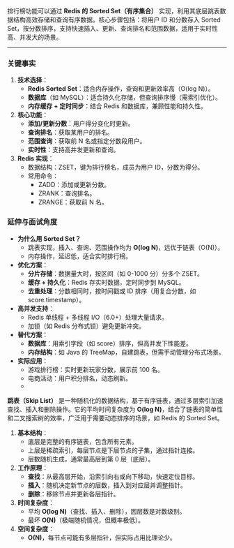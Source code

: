 
排行榜功能可以通过 **Redis 的 Sorted Set（有序集合）** 实现，利用其底层跳表数据结构高效存储和查询有序数据。核心步骤包括：将用户 ID 和分数存入 Sorted Set，按分数排序，支持快速插入、更新、查询排名和范围数据，适用于实时性高、并发大的场景。

---

### 关键事实

1. **技术选择**：
    - **Redis Sorted Set**：适合内存操作，查询和更新效率高（O(log N)）。
    - **数据库**（如 MySQL）：适合持久化存储，但查询排序慢（需索引优化）。
    - **内存缓存 + 定时同步**：结合 Redis 和数据库，兼顾性能和持久性。
2. **核心功能**：
    - **添加/更新分数**：用户得分变化时更新。
    - **查询排名**：获取某用户的排名。
    - **范围查询**：获取前 N 名或指定分数段用户。
    - **实时性**：支持高并发更新和查询。
3. **Redis 实现**：
    - 数据结构：ZSET，键为排行榜名，成员为用户 ID，分数为得分。
    - 常用命令：
        - ZADD：添加或更新分数。
        - ZRANK：查询排名。
        - ZRANGE：获取前 N 名。
### 延伸与面试角度

- **为什么用 Sorted Set？**
    - 跳表实现，插入、查询、范围操作均为 **O(log N)**，远优于链表（O(N)）。
    - 内存操作，延迟低，适合实时排行榜。
- **优化方案**：
    - **分片存储**：数据量大时，按区间（如 0-1000 分）分多个 ZSET。
    - **缓存 + 持久化**：Redis 存实时数据，定时同步到 MySQL。
    - **去重处理**：分数相同时，按时间戳或 ID 排序（用复合分数，如 score.timestamp）。
- **高并发支持**：
    - Redis 单线程 + 多线程 I/O（6.0+）处理大量请求。
    - 加锁（如 Redis 分布式锁）避免更新冲突。
- **替代方案**：
    - **数据库**：用索引字段（如 score）排序，但高并发下性能差。
    - **内存结构**：如 Java 的 TreeMap，自建跳表，但需手动管理分布式场景。
- **实际应用**：
    - 游戏排行榜：实时更新玩家分数，展示前 100 名。
    - 电商活动：用户积分排名，动态刷新。
    - 
**跳表（Skip List）** 是一种随机化的数据结构，基于有序链表，通过多层索引加速查找、插入和删除操作。它的平均时间复杂度为 **O(log N)**，结合了链表的简单性和二叉搜索树的效率，广泛用于需要动态排序的场景，如 Redis 的 Sorted Set。
1. **基本结构**：
    - 底层是完整的有序链表，包含所有元素。
    - 上层是稀疏索引，每层节点是下层节点的子集，通过指针连接。
    - 层数随机生成，通常最高层到第 0 层（底层）。
2. **工作原理**：
    - **查找**：从最高层开始，沿索引向右或向下移动，快速定位目标。
    - **插入**：随机决定新节点的层数，插入到对应层并调整指针。
    - **删除**：移除节点并更新各层指针。
3. **时间复杂度**：
    - 平均 **O(log N)**（查找、插入、删除），因层数是对数级别。
    - 最坏 **O(N)**（极端随机情况，但概率极低）。
4. **空间复杂度**：
    - **O(N)**，每节点可能有多层指针，但实际占用比理论少。